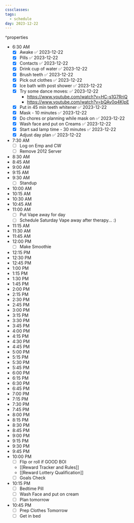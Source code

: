 ```yaml
---
cssclasses: 
tags:
  - schedule
day: 2023-12-22
---
```

^properties
- <span class="green">6:30 AM</span>
	- [x] Awake ✅ 2023-12-22
	- [x] Pills ✅ 2023-12-22
	- [x] Contacts ✅ 2023-12-22
	- [x] Drink cup of water ✅ 2023-12-22
	- [x] Brush teeth ✅ 2023-12-22
	- [x] Pick out clothes ✅ 2023-12-22
	- [x] Ice bath with post shower ✅ 2023-12-22
	- [x] Try some dance moves: ✅ 2023-12-22
		- https://www.youtube.com/watch?v=HC-s1G7RriQ
		- https://www.youtube.com/watch?v=bQAy0q4KIpE
	- [x] Put in 45 min teeth whitener ✅ 2023-12-22
	- [x] Mask - 10 minutes ✅ 2023-12-22
	- [x] Do chores or planning while mask on ✅ 2023-12-22
	- [x] Wash face and put on Creams ✅ 2023-12-22
	- [x] Start sad lamp time - 30 minutes ✅ 2023-12-22
	- [x] Adjust day plan ✅ 2023-12-22
- <span class="green">7:30 AM</span>
	- [ ] Log on Emp and CW
	- [ ] Remove 2012 Server
- <span class="green">8:30 AM</span>
- <span class="green">8:45 AM</span>
- <span class="green">9:00 AM</span>
- <span class="green">9:15 AM</span>
- <span class="green">9:30 AM</span>
	- [ ] Standup
- <span class="green">10:00 AM</span>
- <span class="green">10:15 AM</span>
- <span class="green">10:30 AM</span>
- <span class="green">10:45 AM</span>
- <span class="green">11:00 AM</span>
	- [ ] Put Vape away for day
	- [ ] Schedule Saturday Vape away after therapy... :)
- <span class="green">11:15 AM</span>
- <span class="green">11:30 AM</span>
- <span class="green">11:45 AM</span>
- <span class="green">12:00 PM</span>
	- [ ] Make Smoothie
- <span class="green">12:15 PM</span>
- <span class="green">12:30 PM</span>
- <span class="green">12:45 PM</span>
- <span class="green">1:00 PM</span>
- <span class="green">1:15 PM</span>
- <span class="green">1:30 PM</span>
- <span class="green">1:45 PM</span>
- <span class="green">2:00 PM</span>
- <span class="green">2:15 PM</span>
- <span class="green">2:30 PM</span>
- <span class="green">2:45 PM</span>
- <span class="green">3:00 PM</span>
- <span class="green">3:15 PM</span>
- <span class="green">3:30 PM</span>
- <span class="green">3:45 PM</span>
- <span class="green">4:00 PM</span>
- <span class="green">4:15 PM</span>
- <span class="green">4:30 PM</span>
- <span class="green">4:45 PM</span>
- <span class="green">5:00 PM</span>
- <span class="green">5:15 PM</span>
- <span class="green">5:30 PM</span>
- <span class="green">5:45 PM</span>
- <span class="green">6:00 PM</span>
- <span class="green">6:15 PM</span>
- <span class="green">6:30 PM</span>
- <span class="green">6:45 PM</span>
- <span class="green">7:00 PM</span>
- <span class="green">7:15 PM</span>
- <span class="green">7:30 PM</span>
- <span class="green">7:45 PM</span>
- <span class="green">8:00 PM</span>
- <span class="green">8:15 PM</span>
- <span class="green">8:30 PM</span>
- <span class="green">8:45 PM</span>
- <span class="green">9:00 PM</span>
- <span class="green">9:15 PM</span>
- <span class="green">9:30 PM</span>
- <span class="green">9:45 PM</span>
- <span class="green">10:00 PM</span>
	- [ ] Flip or roll if GOOD BOI
	- [[Reward Tracker and Rules]]
	- [[Reward Lottery Qualification]]
	- [ ] Goals Check
- <span class="green">10:15 PM</span>
	- [ ] Bedtime Pill
	- [ ] Wash Face and put on cream
	- [ ] Plan tomorrow
- <span class="green">10:45 PM</span>
	- [ ] Prep Clothes Tomorrow
	- [ ] Get in bed